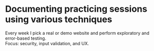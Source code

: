 # Documenting practicing sessions using various techniques
Every week I pick a real or demo website and perform exploratory and error-based testing.  
Focus: security, input validation, and UX.
